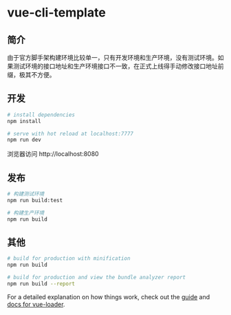 # vue-cli-template

## 简介
由于官方脚手架构建环境比较单一，只有开发环境和生产环境，没有测试环境。如果测试环境的接口地址和生产环境接口不一致，在正式上线得手动修改接口地址前缀，极其不方便。

## 开发

``` bash
# install dependencies
npm install

# serve with hot reload at localhost:7777
npm run dev

```
浏览器访问 http://localhost:8080

## 发布
``` bash
# 构建测试环境
npm run build:test

# 构建生产环境
npm run build
```

## 其他
``` bash
# build for production with minification
npm run build

# build for production and view the bundle analyzer report
npm run build --report
```

For a detailed explanation on how things work, check out the [guide](http://vuejs-templates.github.io/webpack/) and [docs for vue-loader](http://vuejs.github.io/vue-loader).